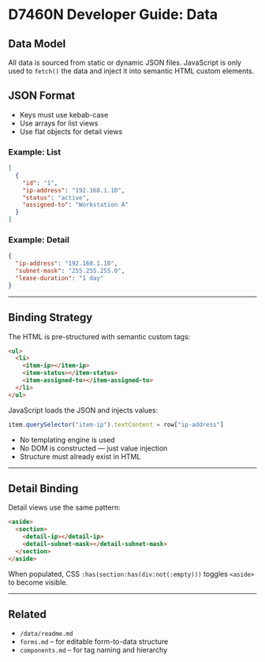 # D7460N Developer Guide: Data

## Data Model

All data is sourced from static or dynamic JSON files. JavaScript is only used to `fetch()` the data and inject it into semantic HTML custom elements.

## JSON Format

- Keys must use kebab-case
- Use arrays for list views
- Use flat objects for detail views

### Example: List

```json
[
  {
    "id": "1",
    "ip-address": "192.168.1.10",
    "status": "active",
    "assigned-to": "Workstation A"
  }
]
```

### Example: Detail

```json
{
  "ip-address": "192.168.1.10",
  "subnet-mask": "255.255.255.0",
  "lease-duration": "1 day"
}
```

---

## Binding Strategy

The HTML is pre-structured with semantic custom tags:

```html
<ul>
  <li>
    <item-ip></item-ip>
    <item-status></item-status>
    <item-assigned-to></item-assigned-to>
  </li>
</ul>
```

JavaScript loads the JSON and injects values:

```js
item.querySelector("item-ip").textContent = row["ip-address"]
```

- No templating engine is used
- No DOM is constructed — just value injection
- Structure must already exist in HTML

---

## Detail Binding

Detail views use the same pattern:

```html
<aside>
  <section>
    <detail-ip></detail-ip>
    <detail-subnet-mask></detail-subnet-mask>
  </section>
</aside>
```

When populated, CSS `:has(section:has(div:not(:empty)))` toggles `<aside>` to become visible.

---

## Related

- `/data/readme.md`
- `forms.md` – for editable form-to-data structure
- `components.md` – for tag naming and hierarchy

